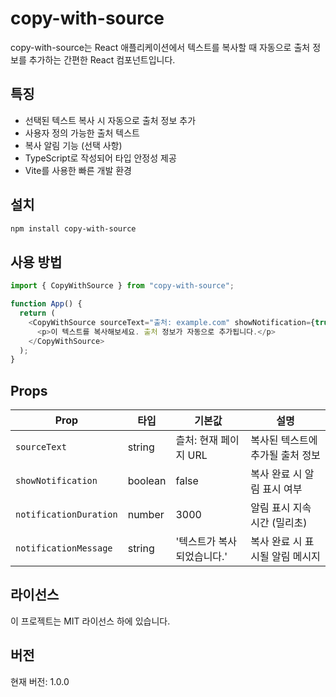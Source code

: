 # copy-with-source

copy-with-source는 React 애플리케이션에서 텍스트를 복사할 때 자동으로 출처 정보를 추가하는 간편한 React 컴포넌트입니다.

## 특징

- 선택된 텍스트 복사 시 자동으로 출처 정보 추가
- 사용자 정의 가능한 출처 텍스트
- 복사 알림 기능 (선택 사항)
- TypeScript로 작성되어 타입 안정성 제공
- Vite를 사용한 빠른 개발 환경

## 설치

```bash
npm install copy-with-source
```

## 사용 방법

```javascript
import { CopyWithSource } from "copy-with-source";

function App() {
  return (
    <CopyWithSource sourceText="출처: example.com" showNotification={true}>
      <p>이 텍스트를 복사해보세요. 출처 정보가 자동으로 추가됩니다.</p>
    </CopyWithSource>
  );
}
```

## Props

| Prop                   | 타입    | 기본값                     | 설명                             |
| ---------------------- | ------- | -------------------------- | -------------------------------- |
| `sourceText`           | string  | 츨처: 현재 페이지 URL      | 복사된 텍스트에 추가될 출처 정보 |
| `showNotification`     | boolean | false                      | 복사 완료 시 알림 표시 여부      |
| `notificationDuration` | number  | 3000                       | 알림 표시 지속 시간 (밀리초)     |
| `notificationMessage`  | string  | '텍스트가 복사되었습니다.' | 복사 완료 시 표시될 알림 메시지  |

## 라이선스

이 프로젝트는 MIT 라이선스 하에 있습니다.

## 버전

현재 버전: 1.0.0
